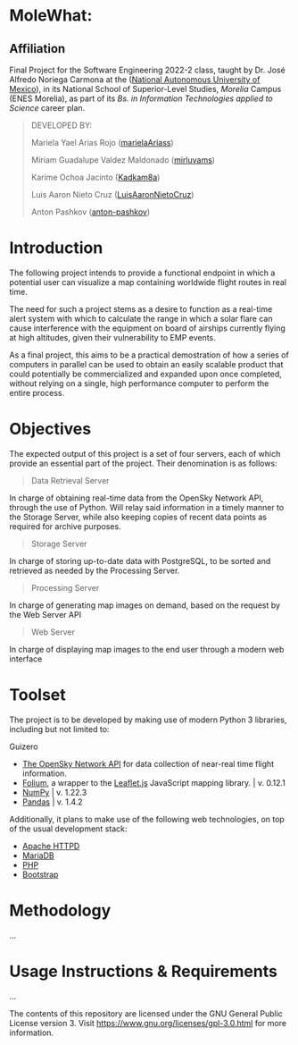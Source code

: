 # MoleWhat: 
## Affiliation

Final Project for the Software Engineering 2022-2 class, taught by Dr. José Alfredo Noriega Carmona at the ([National Autonomous University of Mexico](https://www.unam.mx/)), in its  National School of Superior-Level Studies, _Morelia_ Campus (ENES Morelia), as part of its _Bs. in Information Technologies applied to Science_ career plan.


> DEVELOPED BY:
> 
> Mariela Yael Arias Rojo ([marielaAriass](https://github.com/marielaAriass))
> 
> Miriam Guadalupe Valdez Maldonado ([mirluvams](https://github.com/mirluvams))
> 
> Karime Ochoa Jacinto ([Kadkam8a](https://github.com/Kadkam8a))
> 
> Luis Aaron Nieto Cruz ([LuisAaronNietoCruz](https://github.com/LuisAaronNietoCruz))
> 
> Anton Pashkov ([anton-pashkov](https://github.com/anton-pashkov))


# Introduction
The following project intends to provide a functional endpoint in which a potential user can visualize a map containing worldwide flight routes in real time. 

The need for such a project stems as a desire to function as a real-time alert system with which to calculate the range in which a solar flare can cause interference with the equipment on board of airships currently flying at high altitudes, given their vulnerability to EMP events.

As a final project, this aims to be a practical demostration of how a series of computers in parallel can be used to obtain an easily scalable product that could potentially be commercialized and expanded upon once completed, without relying on a single, high performance computer to perform the entire process.

# Objectives
The expected output of this project is a set of four servers, each of which provide an essential part of the project. Their denomination is as follows:

> Data Retrieval Server

In charge of obtaining real-time data from the OpenSky Network API, through the use of Python. Will relay said information in a timely manner to the Storage Server, while also keeping copies of recent data points as required for archive purposes.

> Storage Server

In charge of storing up-to-date data with PostgreSQL, to be sorted and retrieved as needed by the Processing Server.

> Processing Server

In charge of generating map images on demand, based on the request by the Web Server API

> Web Server

In charge of displaying map images to the end user through a modern web interface


# Toolset
The project is to be developed by making use of modern Python 3 libraries, including but not limited to:

Guizero
* [The OpenSky Network API](https://opensky-network.org/) for data collection of near-real time flight information. 
* [Folium](https://github.com/python-visualization/folium), a wrapper to the [Leaflet.js](https://leafletjs.com/) JavaScript mapping library. | v. 0.12.1
* [NumPy](https://numpy.org/) | v. 1.22.3
* [Pandas](https://pandas.pydata.org/) | v. 1.4.2

Additionally, it plans to make use of the following web technologies, on top of the usual development stack:
* [Apache HTTPD](https://httpd.apache.org/)
* [MariaDB](https://mariadb.org/)
* [PHP](https://www.php.net/)
* [Bootstrap](https://getbootstrap.com/)

# Methodology
...

# Usage Instructions & Requirements
...


The contents of this repository are licensed under the GNU General Public License version 3. Visit https://www.gnu.org/licenses/gpl-3.0.html for more information.
